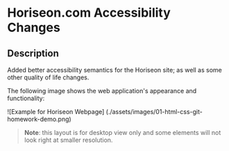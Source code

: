 # Horiseon.com Accessibility Changes

## Description

Added better accessibility semantics for the Horiseon site; as well as some other quality of life changes.

The following image shows the web application's appearance and functionality:

![Example for Horiseon Webpage] (./assets/images/01-html-css-git-homework-demo.png)
> **Note**: this layout is for desktop view only and some elements will not look right at smaller resolution.